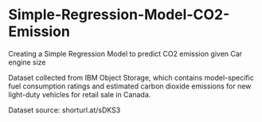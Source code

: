 # Simple-Regression-Model-CO2-Emission
Creating a Simple Regression Model to predict CO2 emission given Car engine size

Dataset collected from IBM Object Storage, which contains model-specific fuel consumption ratings and estimated carbon dioxide emissions for new light-duty vehicles for retail sale in Canada.

Dataset source: shorturl.at/sDKS3